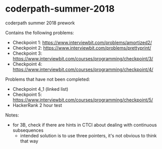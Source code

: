 # coderpath-summer-2018

coderpath summer 2018 prework

Contains the following problems:

- Checkpoint 1: https://www.interviewbit.com/problems/amortized2/
- Checkpoint 2: https://www.interviewbit.com/problems/prettyprint/
- Checkpoint 3: https://www.interviewbit.com/courses/programming/checkpoint/3/
- Checkpoint 4: https://www.interviewbit.com/courses/programming/checkpoint/4/

Problems that have not been completed:

- Checkpoint 4_1 (linked list)
- Checkpoint 5: https://www.interviewbit.com/courses/programming/checkpoint/5/
- HackerRank 2 hour test

Notes:

- for 3B, check if there are hints in CTCI about dealing with continuous subsequences 
  - intended solution is to use three pointers, it's not obvious to think that way
    
  
  
